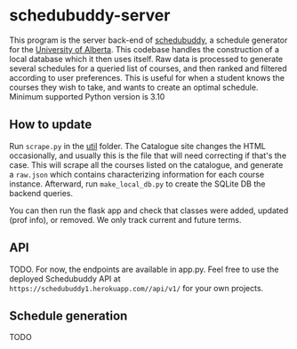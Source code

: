 # schedubuddy-server

This program is the server back-end of [schedubuddy](https://schedubuddy.com/), a schedule generator for the [University of Alberta](https://www.ualberta.ca/index.html).
This codebase handles the construction of a local database which it then uses itself.
Raw data is processed to generate several schedules for a queried list of courses, and then ranked and filtered according to user preferences.
This is useful for when a student knows the courses they wish to take, and wants to create an optimal schedule.
Minimum supported Python version is 3.10

## How to update

Run `scrape.py` in the [util]() folder.
The Catalogue site changes the HTML occasionally,
and usually this is the file that will need correcting if that's the case.
This will scrape all the courses listed on the catalogue,
and generate a `raw.json` which contains characterizing information for each course instance. Afterward, run `make_local_db.py` to create the SQLite DB the backend queries.


You can then run the flask app and check that classes were added, updated (prof info), or removed.
We only track current and future terms.

## API

TODO. For now, the endpoints are available in app.py. Feel free to use the deployed Schedubuddy API at `https://schedubuddy1.herokuapp.com//api/v1/` for your own projects.

## Schedule generation

TODO
